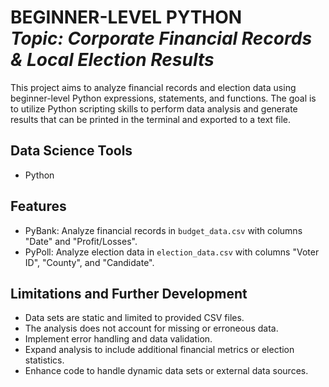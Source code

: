 <h1 align="left">BEGINNER-LEVEL PYTHON<br><i>Topic: Corporate Financial Records & Local Election Results</i> </h1> 

This project aims to analyze financial records and election data using beginner-level Python expressions, statements, and functions. The goal is to utilize Python scripting skills to perform data analysis and generate results that can be printed in the terminal and exported to a text file.

## Data Science Tools

* Python

## Features

* PyBank: Analyze financial records in `budget_data.csv` with columns "Date" and "Profit/Losses".
* PyPoll: Analyze election data in `election_data.csv` with columns "Voter ID", "County", and "Candidate".

## Limitations and Further Development

* Data sets are static and limited to provided CSV files.
* The analysis does not account for missing or erroneous data.
* Implement error handling and data validation.
* Expand analysis to include additional financial metrics or election statistics.
* Enhance code to handle dynamic data sets or external data sources.




